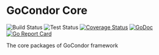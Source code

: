 # GoCondor Core 
![Build Status](https://github.com/gocondor/core/actions/workflows/build-main.yml/badge.svg) ![Test Status](https://github.com/gocondor/core/actions/workflows/test-main.yml/badge.svg) [![Coverage Status](https://coveralls.io/repos/github/gocondor/core/badge.svg?branch=main)](https://coveralls.io/github/gocondor/core?branch=main&cache=false) [![GoDoc](https://godoc.org/github.com/gocondor/core?status.svg)](https://godoc.org/github.com/gocondor/core) [![Go Report Card](https://goreportcard.com/badge/github.com/gocondor/core)](https://goreportcard.com/report/github.com/gocondor/core)

The core packages of GoCondor framework
